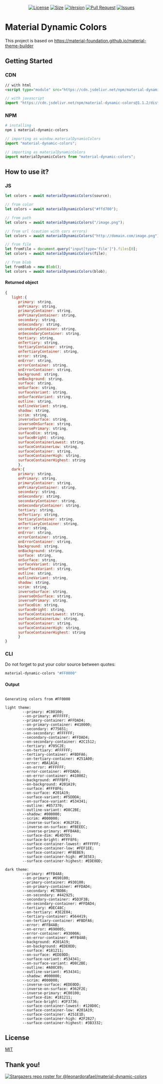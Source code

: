 <p align="center">
    <a href="https://github.com/leonardorafael/material-dynamic-colors/blob/main/LICENSE"><img src="https://img.shields.io/github/license/leonardorafael/material-dynamic-colors" alt="License"></a>
    <a href="https://img.badgesize.io/leonardorafael/material-dynamic-colors/main/dist/cdn/material-dynamic-colors.min.js?compression=brotli"><img src="https://img.badgesize.io/leonardorafael/material-dynamic-colors/main/dist/cdn/material-dynamic-colors.min.js?compression=brotli" alt="Size"></a>
    <a href="https://www.npmjs.com/package/material-dynamic-colors"><img src="https://img.shields.io/npm/v/material-dynamic-colors" alt="Version"></a>
    <a href="https://github.com/leonardorafael/material-dynamic-colors/pulls"><img src="https://img.shields.io/github/issues-pr/leonardorafael/material-dynamic-colors" alt="Pull Request"></a>
    <a href="https://github.com/leonardorafael/material-dynamic-colors/issues"><img src="https://img.shields.io/github/issues/leonardorafael/material-dynamic-colors" alt="Issues"></a>
</p>

# Material Dynamic Colors

This project is based on https://material-foundation.github.io/material-theme-builder

## Getting Started

### CDN

```html
// with html
<script type="module" src="https://cdn.jsdelivr.net/npm/material-dynamic-colors@1.1.2/dist/cdn/material-dynamic-colors.min.js"></script>
```

```js
// with javascript
import "https://cdn.jsdelivr.net/npm/material-dynamic-colors@1.1.2/dist/cdn/material-dynamic-colors.min.js";
```

### NPM

```bash
# installing
npm i material-dynamic-colors
```

```js
// importing as window.materialDynamicColors
import "material-dynamic-colors";
```

```js
// importing as materialDynamicColors
import materialDynamicColors from "material-dynamic-colors";
```

## How to use it?

### JS

```js
let colors = await materialDynamicColors(source);

// from color
let colors = await materialDynamicColors("#ffd700");

// from path
let colors = await materialDynamicColors("/image.png");

// from url (caution with cors errors)
let colors = await materialDynamicColors("http://domain.com/image.png");

// from file
let fromFile = document.query("input[type='file']").files[0];
let colors = await materialDynamicColors(file);

// from blob
let fromBlob = new Blob();
let colors = await materialDynamicColors(blob);
```

#### Returned object
```js
{
   light:{
      primary: string,
      onPrimary: string,
      primaryContainer: string,
      onPrimaryContainer: string,
      secondary: string,
      onSecondary: string,
      secondaryContainer: string,
      onSecondaryContainer: string,
      tertiary: string,
      onTertiary: string,
      tertiaryContainer: string,
      onTertiaryContainer: string,
      error: string,
      onError: string,
      errorContainer: string,
      onErrorContainer: string,
      background: string,
      onBackground: string,
      surface: string,
      onSurface: string,
      surfaceVariant: string,
      onSurfaceVariant: string,
      outline: string,
      outlineVariant: string,
      shadow: string,
      scrim: string,
      inverseSurface: string,
      inverseOnSurface: string,
      inversePrimary: string,
      surfaceDim: string,
      surfaceBright: string,
      surfaceContainerLowest: string,
      surfaceContainerLow: string,
      surfaceContainer: string,
      surfaceContainerHigh: string,
      surfaceContainerHighest: string
      },
   dark:{
      primary: string,
      onPrimary: string,
      primaryContainer: string,
      onPrimaryContainer: string,
      secondary: string,
      onSecondary: string,
      secondaryContainer: string,
      onSecondaryContainer: string,
      tertiary: string,
      onTertiary: string,
      tertiaryContainer: string,
      onTertiaryContainer: string,
      error: string,
      onError: string,
      errorContainer: string,
      onErrorContainer: string,
      background: string,
      onBackground: string,
      surface: string,
      onSurface: string,
      surfaceVariant: string,
      onSurfaceVariant: string,
      outline: string,
      outlineVariant: string,
      shadow: string,
      scrim: string,
      inverseSurface: string,
      inverseOnSurface: string,
      inversePrimary: string,
      surfaceDim: string,
      surfaceBright: string,
      surfaceContainerLowest: string,
      surfaceContainerLow: string,
      surfaceContainer: string,
      surfaceContainerHigh: string,
      surfaceContainerHighest: string
      }
}
```

### CLI

Do not forget to put your color source between quotes:
```bash
material-dynamic-colors "#FF0000"
```
#### Output

```text

Generating colors from #FF0000

light theme:
        --primary: #C00100;
        --on-primary: #FFFFFF;
        --primary-container: #FFDAD4;
        --on-primary-container: #410000;
        --secondary: #775651;
        --on-secondary: #FFFFFF;
        --secondary-container: #FFDAD4;
        --on-secondary-container: #2C1512;
        --tertiary: #705C2E;
        --on-tertiary: #FFFFFF;
        --tertiary-container: #FBDFA6;
        --on-tertiary-container: #251A00;
        --error: #BA1A1A;
        --on-error: #FFFFFF;
        --error-container: #FFDAD6;
        --on-error-container: #410002;
        --background: #FFFBFF;
        --on-background: #201A19;
        --surface: #FFF8F6;
        --on-surface: #201A19;
        --surface-variant: #F5DDDA;
        --on-surface-variant: #534341;
        --outline: #857370;
        --outline-variant: #D8C2BE;
        --shadow: #000000;
        --scrim: #000000;
        --inverse-surface: #362F2E;
        --inverse-on-surface: #FBEEEC;
        --inverse-primary: #FFB4A8;
        --surface-dim: #E4D7D5;
        --surface-bright: #FFF8F6;
        --surface-container-lowest: #FFFFFF;
        --surface-container-low: #FEF1EE;
        --surface-container: #F8EBE9;
        --surface-container-high: #F3E5E3;
        --surface-container-highest: #EDE0DD;

dark theme:
        --primary: #FFB4A8;
        --on-primary: #690100;
        --primary-container: #930100;
        --on-primary-container: #FFDAD4;
        --secondary: #E7BDB6;
        --on-secondary: #442925;
        --secondary-container: #5D3F3B;
        --on-secondary-container: #FFDAD4;
        --tertiary: #DEC48C;
        --on-tertiary: #3E2E04;
        --tertiary-container: #564419;
        --on-tertiary-container: #FBDFA6;
        --error: #FFB4AB;
        --on-error: #690005;
        --error-container: #93000A;
        --on-error-container: #FFB4AB;
        --background: #201A19;
        --on-background: #EDE0DD;
        --surface: #181211;
        --on-surface: #EDE0DD;
        --surface-variant: #534341;
        --on-surface-variant: #D8C2BE;
        --outline: #A08C89;
        --outline-variant: #534341;
        --shadow: #000000;
        --scrim: #000000;
        --inverse-surface: #EDE0DD;
        --inverse-on-surface: #362F2E;
        --inverse-primary: #C00100;
        --surface-dim: #181211;
        --surface-bright: #3F3736;
        --surface-container-lowest: #120D0C;
        --surface-container-low: #201A19;
        --surface-container: #251E1D;
        --surface-container-high: #2F2827;
        --surface-container-highest: #3B3332;
```

## License

[MIT](https://opensource.org/licenses/MIT)

## Thank you!
[![Stargazers repo roster for @leonardorafael/material-dynamic-colors](https://reporoster.com/stars/notext/leonardorafael/material-dynamic-colors)](https://github.com/leonardorafael/material-dynamic-colors/stargazers)
